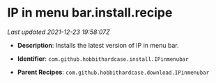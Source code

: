 # IP in menu bar.install.recipe

_Last updated 2021-12-23 19:58:07Z_

- **Description**: Installs the latest version of IP in menu bar.

- **Identifier**: `com.github.hobbithardcase.install.IPinmenubar`

- **Parent Recipes**: `com.github.hobbithardcase.download.IPinmenubar`